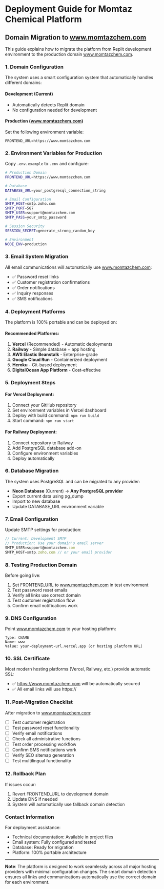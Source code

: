# Deployment Guide for Momtaz Chemical Platform

## Domain Migration to www.momtazchem.com

This guide explains how to migrate the platform from Replit development environment to the production domain www.momtazchem.com.

### 1. Domain Configuration

The system uses a smart configuration system that automatically handles different domains:

#### Development (Current)
- Automatically detects Replit domain
- No configuration needed for development

#### Production (www.momtazchem.com)
Set the following environment variable:
```
FRONTEND_URL=https://www.momtazchem.com
```

### 2. Environment Variables for Production

Copy `.env.example` to `.env` and configure:

```bash
# Production Domain
FRONTEND_URL=https://www.momtazchem.com

# Database
DATABASE_URL=your_postgresql_connection_string

# Email Configuration
SMTP_HOST=smtp.zoho.com
SMTP_PORT=587
SMTP_USER=support@momtazchem.com
SMTP_PASS=your_smtp_password

# Session Security
SESSION_SECRET=generate_strong_random_key

# Environment
NODE_ENV=production
```

### 3. Email System Migration

All email communications will automatically use www.momtazchem.com:

- ✅ Password reset links
- ✅ Customer registration confirmations  
- ✅ Order notifications
- ✅ Inquiry responses
- ✅ SMS notifications

### 4. Deployment Platforms

The platform is 100% portable and can be deployed on:

#### Recommended Platforms:
1. **Vercel** (Recommended) - Automatic deployments
2. **Railway** - Simple database + app hosting  
3. **AWS Elastic Beanstalk** - Enterprise-grade
4. **Google Cloud Run** - Containerized deployment
5. **Heroku** - Git-based deployment
6. **DigitalOcean App Platform** - Cost-effective

### 5. Deployment Steps

#### For Vercel Deployment:
1. Connect your GitHub repository
2. Set environment variables in Vercel dashboard
3. Deploy with build command: `npm run build`
4. Start command: `npm run start`

#### For Railway Deployment:
1. Connect repository to Railway
2. Add PostgreSQL database add-on
3. Configure environment variables
4. Deploy automatically

### 6. Database Migration

The system uses PostgreSQL and can be migrated to any provider:

- **Neon Database** (Current) → **Any PostgreSQL provider**
- Export current data using pg_dump
- Import to new database
- Update DATABASE_URL environment variable

### 7. Email Configuration

Update SMTP settings for production:

```javascript
// Current: Development SMTP
// Production: Use your domain's email server
SMTP_USER=support@momtazchem.com
SMTP_HOST=smtp.zoho.com // or your email provider
```

### 8. Testing Production Domain

Before going live:

1. Set FRONTEND_URL to www.momtazchem.com in test environment
2. Test password reset emails
3. Verify all links use correct domain
4. Test customer registration flow
5. Confirm email notifications work

### 9. DNS Configuration

Point www.momtazchem.com to your hosting platform:

```
Type: CNAME
Name: www
Value: your-deployment-url.vercel.app (or hosting platform URL)
```

### 10. SSL Certificate

Most modern hosting platforms (Vercel, Railway, etc.) provide automatic SSL:
- ✅ https://www.momtazchem.com will be automatically secured
- ✅ All email links will use https://

### 11. Post-Migration Checklist

After migration to www.momtazchem.com:

- [ ] Test customer registration
- [ ] Test password reset functionality  
- [ ] Verify email notifications
- [ ] Check all administrative functions
- [ ] Test order processing workflow
- [ ] Confirm SMS notifications work
- [ ] Verify SEO sitemap generation
- [ ] Test multilingual functionality

### 12. Rollback Plan

If issues occur:
1. Revert FRONTEND_URL to development domain
2. Update DNS if needed
3. System will automatically use fallback domain detection

### Contact Information

For deployment assistance:
- Technical documentation: Available in project files
- Email system: Fully configured and tested
- Database: Ready for migration
- Platform: 100% portable architecture

---

**Note**: The platform is designed to work seamlessly across all major hosting providers with minimal configuration changes. The smart domain detection ensures all links and communications automatically use the correct domain for each environment.